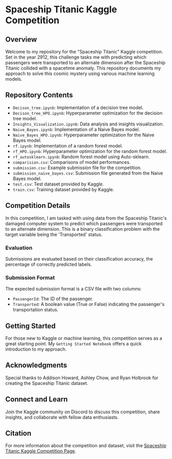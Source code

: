# Spaceship Titanic Kaggle Competition

## Overview
Welcome to my repository for the "Spaceship Titanic" Kaggle competition. Set in the year 2912, this challenge tasks me with predicting which passengers were transported to an alternate dimension after the Spaceship Titanic collided with a spacetime anomaly. This repository documents my approach to solve this cosmic mystery using various machine learning models.

## Repository Contents
- `Decison_tree.ipynb`: Implementation of a decision tree model.
- `Decison_tree_HPO.ipynb`: Hyperparameter optimization for the decision tree model.
- `Insights_Visualization.ipynb`: Data analysis and insights visualization.
- `Naive_Bayes.ipynb`: Implementation of a Naive Bayes model.
- `Naive_Bayes_HPO.ipynb`: Hyperparameter optimization for the Naive Bayes model.
- `rf.ipynb`: Implementation of a random forest model.
- `rf_HPO.ipynb`: Hyperparameter optimization for the random forest model.
- `rf_autosklearn.ipynb`: Random forest model using Auto-sklearn.
- `comparision.csv`: Comparisons of model performances.
- `submission.csv`: Example submission file for the competition.
- `submission_naive_bayes.csv`: Submission file generated from the Naive Bayes model.
- `test.csv`: Test dataset provided by Kaggle.
- `train.csv`: Training dataset provided by Kaggle.

## Competition Details
In this competition, I am tasked with using data from the Spaceship Titanic's damaged computer system to predict which passengers were transported to an alternate dimension. This is a binary classification problem with the target variable being the 'Transported' status.

### Evaluation
Submissions are evaluated based on their classification accuracy, the percentage of correctly predicted labels.

### Submission Format
The expected submission format is a CSV file with two columns:
- `PassengerId`: The ID of the passenger.
- `Transported`: A boolean value (True or False) indicating the passenger's transportation status.

## Getting Started
For those new to Kaggle or machine learning, this competition serves as a great starting point. My `Getting Started Notebook` offers a quick introduction to my approach.

## Acknowledgments
Special thanks to Addison Howard, Ashley Chow, and Ryan Holbrook for creating the Spaceship Titanic dataset.

## Connect and Learn
Join the Kaggle community on Discord to discuss this competition, share insights, and collaborate with fellow data enthusiasts.

## Citation
For more information about the competition and dataset, visit the [Spaceship Titanic Kaggle Competition Page](https://kaggle.com/competitions/spaceship-titanic).
